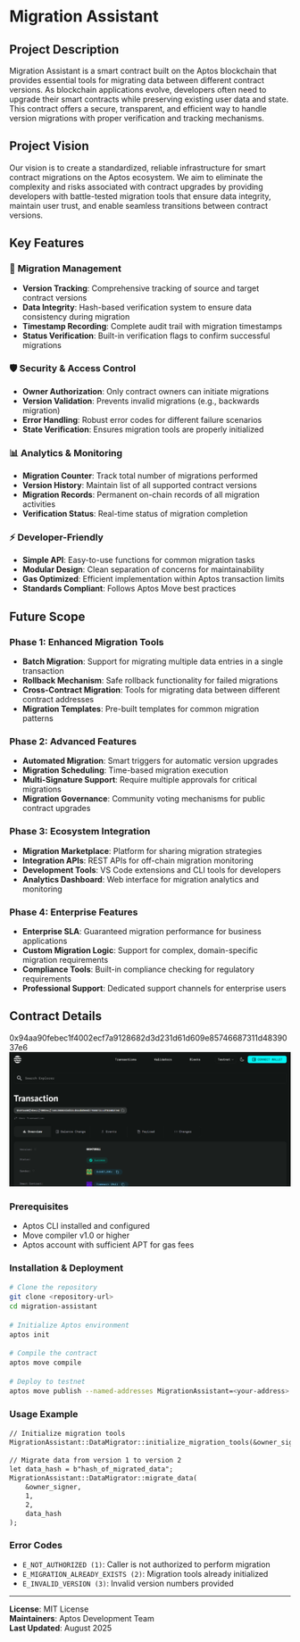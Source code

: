 # Migration Assistant

## Project Description

Migration Assistant is a smart contract built on the Aptos blockchain that provides essential tools for migrating data between different contract versions. As blockchain applications evolve, developers often need to upgrade their smart contracts while preserving existing user data and state. This contract offers a secure, transparent, and efficient way to handle version migrations with proper verification and tracking mechanisms.

## Project Vision

Our vision is to create a standardized, reliable infrastructure for smart contract migrations on the Aptos ecosystem. We aim to eliminate the complexity and risks associated with contract upgrades by providing developers with battle-tested migration tools that ensure data integrity, maintain user trust, and enable seamless transitions between contract versions.

## Key Features

### 🔧 **Migration Management**
- **Version Tracking**: Comprehensive tracking of source and target contract versions
- **Data Integrity**: Hash-based verification system to ensure data consistency during migration
- **Timestamp Recording**: Complete audit trail with migration timestamps
- **Status Verification**: Built-in verification flags to confirm successful migrations

### 🛡️ **Security & Access Control**
- **Owner Authorization**: Only contract owners can initiate migrations
- **Version Validation**: Prevents invalid migrations (e.g., backwards migration)
- **Error Handling**: Robust error codes for different failure scenarios
- **State Verification**: Ensures migration tools are properly initialized

### 📊 **Analytics & Monitoring**
- **Migration Counter**: Track total number of migrations performed
- **Version History**: Maintain list of all supported contract versions
- **Migration Records**: Permanent on-chain records of all migration activities
- **Verification Status**: Real-time status of migration completion

### ⚡ **Developer-Friendly**
- **Simple API**: Easy-to-use functions for common migration tasks
- **Modular Design**: Clean separation of concerns for maintainability
- **Gas Optimized**: Efficient implementation within Aptos transaction limits
- **Standards Compliant**: Follows Aptos Move best practices

## Future Scope

### Phase 1: Enhanced Migration Tools
- **Batch Migration**: Support for migrating multiple data entries in a single transaction
- **Rollback Mechanism**: Safe rollback functionality for failed migrations
- **Cross-Contract Migration**: Tools for migrating data between different contract addresses
- **Migration Templates**: Pre-built templates for common migration patterns

### Phase 2: Advanced Features
- **Automated Migration**: Smart triggers for automatic version upgrades
- **Migration Scheduling**: Time-based migration execution
- **Multi-Signature Support**: Require multiple approvals for critical migrations
- **Migration Governance**: Community voting mechanisms for public contract upgrades

### Phase 3: Ecosystem Integration
- **Migration Marketplace**: Platform for sharing migration strategies
- **Integration APIs**: REST APIs for off-chain migration monitoring
- **Development Tools**: VS Code extensions and CLI tools for developers
- **Analytics Dashboard**: Web interface for migration analytics and monitoring

### Phase 4: Enterprise Features
- **Enterprise SLA**: Guaranteed migration performance for business applications
- **Custom Migration Logic**: Support for complex, domain-specific migration requirements
- **Compliance Tools**: Built-in compliance checking for regulatory requirements
- **Professional Support**: Dedicated support channels for enterprise users

## Contract Details
0x94aa90febec1f4002ecf7a9128682d3d231d61d609e85746687311d4839037e6
![alt text](image.png)
### Prerequisites
- Aptos CLI installed and configured
- Move compiler v1.0 or higher
- Aptos account with sufficient APT for gas fees

### Installation & Deployment
```bash
# Clone the repository
git clone <repository-url>
cd migration-assistant

# Initialize Aptos environment
aptos init

# Compile the contract
aptos move compile

# Deploy to testnet
aptos move publish --named-addresses MigrationAssistant=<your-address>
```

### Usage Example
```move
// Initialize migration tools
MigrationAssistant::DataMigrator::initialize_migration_tools(&owner_signer);

// Migrate data from version 1 to version 2
let data_hash = b"hash_of_migrated_data";
MigrationAssistant::DataMigrator::migrate_data(
    &owner_signer, 
    1, 
    2, 
    data_hash
);
```

### Error Codes
- `E_NOT_AUTHORIZED (1)`: Caller is not authorized to perform migration
- `E_MIGRATION_ALREADY_EXISTS (2)`: Migration tools already initialized
- `E_INVALID_VERSION (3)`: Invalid version numbers provided

---

**License**: MIT License  
**Maintainers**: Aptos Development Team  
**Last Updated**: August 2025